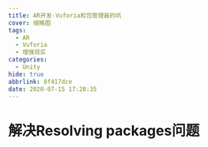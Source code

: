 ```yaml
---
title: AR开发-Vuforia和包管理器的坑
cover: 缩略图
tags:
  - AR
  - Vuforia
  - 增强现实
categories:
  - Unity
hide: true
abbrlink: 8f417dce
date: 2020-07-15 17:28:35
---
```



# 解决Resolving packages问题

